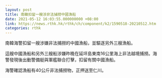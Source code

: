 ```yaml
---
layout: post
title: 南韓扣留一艘涉非法捕撈中國漁船
date: 2021-05-12 16:03:55.000000000 +08:00
link: https://news.rthk.hk/rthk/ch/component/k2/1590518-20210512.htm
categories: rthk
---
```


南韓海警扣留一艘涉嫌非法捕撈的中國漁船，並驅逐另外三艘漁船。

這艘中國漁船和另外三艘船涉嫌昨晚在延坪島東南16公里海上非法越境捕撈。海警發現後出動警備艇與軍艦聯合打擊，扣留有關中國漁船。

海警確認漁船有40公斤非法捕撈物，正押送至仁川。
